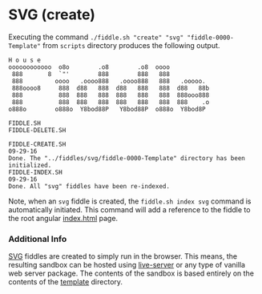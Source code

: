 SVG (create)
======

Executing the command `./fiddle.sh "create" "svg" "fiddle-0000-Template"` from `scripts` directory produces the following output.


    H o u s e
    oooooooooooo  o8o        .o8        .o8  oooo
     888       8  `"'        888        888   888
     888         oooo   .oooo888   .oooo888   888   .ooooo.
     888oooo8     888  d88   888  d88   888   888  d88   88b
     888          888  888   888  888   888   888  888ooo888
     888          888  888   888  888   888   888  888    .o
    o888o        o888o  Y8bod88P   Y8bod88P  o888o  Y8bod8P
    
    FIDDLE.SH
    FIDDLE-DELETE.SH
    
    FIDDLE-CREATE.SH
    09-29-16
    Done. The "../fiddles/svg/fiddle-0000-Template" directory has been initialized.
    FIDDLE-INDEX.SH
    09-29-16
    Done. All "svg" fiddles have been re-indexed.
    

Note, when an `svg` fiddle is created, the `fiddle.sh index svg` command is automatically initiated.  This 
command will add a reference to the fiddle to the root angular [index.html](index.html) page.

### Additional Info

[SVG](../svg) fiddles are created to simply run in the browser.  This means, the resulting sandbox can
be hosted using [live-server](https://www.npmjs.com/package/live-server) or any type of vanilla web server
package. The contents of the sandbox is based entirely on the contents of the [template](template) directory.


